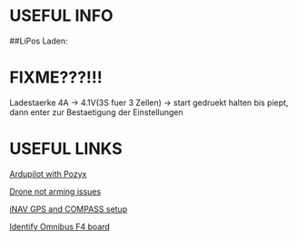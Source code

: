 # USEFUL INFO
##LiPos Laden:
# FIXME???!!!
Ladestaerke 4A -> 4.1V(3S fuer 3 Zellen) -> start gedruekt halten bis piept, dann enter zur Bestaetigung der Einstellungen

# USEFUL LINKS

[Ardupilot with Pozyx](http://ardupilot.org/copter/docs/common-pozyx.html)

[Drone not arming issues](https://github.com/iNavFlight/inav/wiki/%22Something%22-is-disabled----Reasons)

[iNAV GPS and COMPASS setup](https://github.com/iNavFlight/inav/wiki/GPS--and-Compass-setup)

[Identify Omnibus F4 board](https://www.dronetrest.com/t/how-to-identify-what-omnibus-f4-board-you-have/4735)
